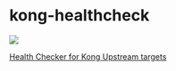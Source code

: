 # kong-healthcheck
<p align="left">
  <a href="https://travis-ci.org/gojektech/heimdall"><img src="https://travis-ci.org/gojektech/heimdall.svg?branch=master" />
</p>
Health Checker for Kong Upstream targets
